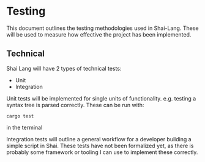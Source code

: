 # Testing

This document outlines the testing methodologies used in Shai-Lang. These will be used to measure how effective the project has been implemented.

## Technical

Shai Lang will have 2 types of technical tests:

- Unit 
- Integration

Unit tests will be implemented for single units of functionality. e.g. testing a syntax tree is parsed correctly. These can be run with:

```cargo test```

in the terminal

Integration tests will outline a general workflow for a developer building a simple script in Shai. These tests have not been formalized yet, as there is probably some framework or tooling I can use to implement these correctly.


